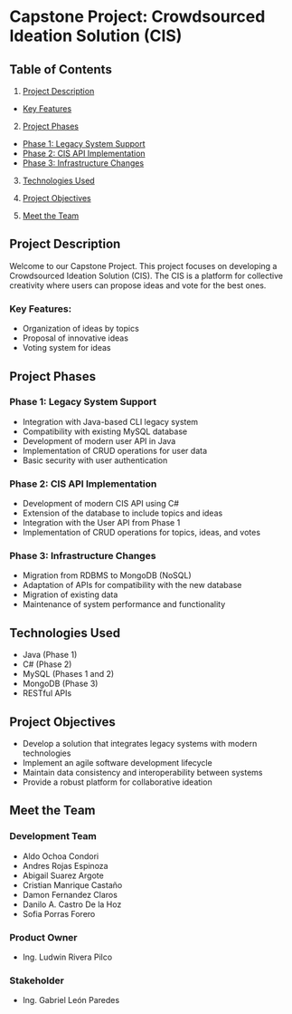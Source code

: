 # Capstone Project: Crowdsourced Ideation Solution (CIS)

## Table of Contents
1. [Project Description](#project-description)
- [Key Features](#key-features)
2. [Project Phases](#project-phases)

-  [Phase 1: Legacy System Support](#phase-1-legacy-system-support)
-  [Phase 2: CIS API Implementation](#phase-2-cis-api-implementation)
-  [Phase 3: Infrastructure Changes](#phase-3-infrastructure-changes)

3. [Technologies Used](#technologies-used)

4. [Project Objectives](#project-objectives)

5. [Meet the Team](#meet-the-team)

## Project Description

Welcome to our Capstone Project. This project focuses on developing a Crowdsourced Ideation Solution (CIS). The CIS is a platform for collective creativity where users can propose ideas and vote for the best ones.

### Key Features:
- Organization of ideas by topics
- Proposal of innovative ideas
- Voting system for ideas

## Project Phases

### Phase 1: Legacy System Support
- Integration with Java-based CLI legacy system
- Compatibility with existing MySQL database
- Development of modern user API in Java
- Implementation of CRUD operations for user data
- Basic security with user authentication

### Phase 2: CIS API Implementation
- Development of modern CIS API using C#
- Extension of the database to include topics and ideas
- Integration with the User API from Phase 1
- Implementation of CRUD operations for topics, ideas, and votes

### Phase 3: Infrastructure Changes
- Migration from RDBMS to MongoDB (NoSQL)
- Adaptation of APIs for compatibility with the new database
- Migration of existing data
- Maintenance of system performance and functionality

## Technologies Used

- Java (Phase 1)
- C# (Phase 2)
- MySQL (Phases 1 and 2)
- MongoDB (Phase 3)
- RESTful APIs

## Project Objectives
- Develop a solution that integrates legacy systems with modern technologies
- Implement an agile software development lifecycle
- Maintain data consistency and interoperability between systems
- Provide a robust platform for collaborative ideation

## Meet the Team

### Development Team

* Aldo Ochoa Condori
* Andres Rojas Espinoza
* Abigail Suarez Argote
* Cristian Manrique Castaño
* Damon Fernandez Claros
* Danilo A. Castro De la Hoz
* Sofia Porras Forero

### Product Owner

* Ing. Ludwin Rivera Pilco

### Stakeholder

* Ing. Gabriel León Paredes



